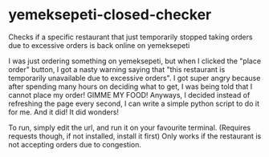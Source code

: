 # yemeksepeti-closed-checker
Checks if a specific restaurant that just temporarily stopped taking orders due to excessive orders is back online on yemeksepeti

I was just ordering something on yemeksepeti, but when I clicked the "place order" button, I got a nasty warning saying that "this restaurant is temporarily unavailable due to excessive orders". I got super angry because after spending many hours on deciding what to get, I was being told that I cannot place my order! GIMME MY FOOD! 
Anyways, I decided instead of refreshing the page every second, I can write a simple python script to do it for me. And it did! It did wonders!

To run, simply edit the url, and run it on your favourite terminal. (Requires requests though, if not installed, install it first)
Only works if the restaurant is not accepting orders due to congestion. 
